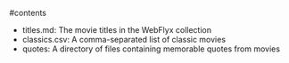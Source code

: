 #contents

- titles.md: The movie titles in the WebFlyx collection
- classics.csv: A comma-separated list of classic movies
- quotes: A directory of files containing memorable quotes from movies